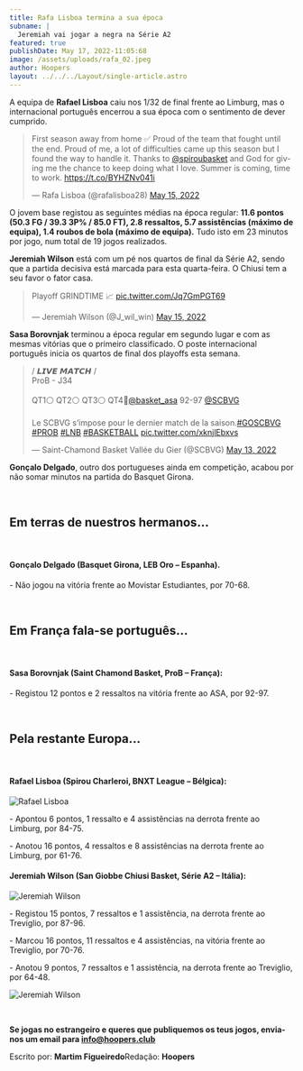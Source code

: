 ```yaml
---
title: Rafa Lisboa termina a sua época
subname: |
  Jeremiah vai jogar a negra na Série A2
featured: true
publishDate: May 17, 2022-11:05:68
image: /assets/uploads/rafa_02.jpeg
author: Hoopers
layout: ../../../Layout/single-article.astro
---
```

A equipa de **Rafael Lisboa** caiu nos 1/32 de final frente ao Limburg, mas o internacional português encerrou a sua época com o sentimento de dever cumprido.

<blockquote class="twitter-tweet"><p lang="en" dir="ltr">First season away from home ✅ Proud of the team that fought until the end. Proud of me, a lot of difficulties came up this season but I found the way to handle it. Thanks to <a href="https://twitter.com/spiroubasket?ref_src=twsrc%5Etfw">@spiroubasket</a> and God for giving me the chance to keep doing what I love. Summer is coming, time to work. <a href="https://t.co/BYHZNv041i">https://t.co/BYHZNv041i</a></p>&mdash; Rafa Lisboa (@rafalisboa28) <a href="https://twitter.com/rafalisboa28/status/1525869135670005760?ref_src=twsrc%5Etfw">May 15, 2022</a></blockquote>

O jovem base registou as seguintes médias na época regular: **11.6 pontos (50.3 FG / 39.3 3P% / 85.0 FT), 2.8 ressaltos, 5.7 assistências (máximo de equipa), 1.4 roubos de bola (máximo de equipa).** Tudo isto em 23 minutos por jogo, num total de 19 jogos realizados. 

**Jeremiah Wilson** está com um pé nos quartos de final da Série A2, sendo que a partida decisiva está marcada para esta quarta-feira. O Chiusi tem a seu favor o fator casa.

<blockquote class="twitter-tweet"><p lang="en" dir="ltr">Playoff GRINDTIME 📈 <a href="https://t.co/Jq7GmPGT69">pic.twitter.com/Jq7GmPGT69</a></p>&mdash; Jeremiah Wilson (@J_wil_win) <a href="https://twitter.com/J_wil_win/status/1525843796239470592?ref_src=twsrc%5Etfw">May 15, 2022</a></blockquote>

**Sasa Borovnjak** terminou a época regular em segundo lugar e com as mesmas vitórias que o primeiro classificado. O poste internacional português inicia os quartos de final dos playoffs esta semana.

<blockquote class="twitter-tweet"><p lang="fr" dir="ltr">/ 𝙇𝙄𝙑𝙀 𝙈𝘼𝙏𝘾𝙃 / <br>ProB - J34<br><br>QT1⚪️ QT2⚪️ QT3⚪️ QT4🔴<a href="https://twitter.com/basket_asa?ref_src=twsrc%5Etfw">@basket_asa</a> 92-97 <a href="https://twitter.com/SCBVG?ref_src=twsrc%5Etfw">@SCBVG</a> <br> <br>Le SCBVG s’impose pour le dernier match de la saison.<a href="https://twitter.com/hashtag/GOSCBVG?src=hash&amp;ref_src=twsrc%5Etfw">#GOSCBVG</a> <a href="https://twitter.com/hashtag/PROB?src=hash&amp;ref_src=twsrc%5Etfw">#PROB</a> <a href="https://twitter.com/hashtag/LNB?src=hash&amp;ref_src=twsrc%5Etfw">#LNB</a> <a href="https://twitter.com/hashtag/BASKETBALL?src=hash&amp;ref_src=twsrc%5Etfw">#BASKETBALL</a> <a href="https://t.co/xknjlEbxvs">pic.twitter.com/xknjlEbxvs</a></p>&mdash; Saint-Chamond Basket Vallée du Gier (@SCBVG) <a href="https://twitter.com/SCBVG/status/1525204123985055746?ref_src=twsrc%5Etfw">May 13, 2022</a></blockquote>

**Gonçalo Delgado**, outro dos portugueses ainda em competição, acabou por não somar minutos na partida do Basquet Girona.

</br>

## Em terras de nuestros hermanos…

</br>

#### Gonçalo Delgado (Basquet Girona, LEB Oro – Espanha).

\- Não jogou na vitória frente ao Movistar Estudiantes, por 70-68.

</br>

## Em França fala-se português…

</br>

#### Sasa Borovnjak (Saint Chamond Basket, ProB – França):

\- Registou 12 pontos e 2 ressaltos na vitória frente ao ASA, por 92-97.

</br>

## Pela restante Europa…

</br>

#### Rafael Lisboa (Spirou Charleroi, BNXT League – Bélgica):

![Rafael Lisboa](/assets/uploads/rafael_lisboa_março.jpeg "Rafael Lisboa")

\- Apontou 6 pontos, 1 ressalto e 4 assistências na derrota frente ao Limburg, por 84-75. 

\- Anotou 16 pontos, 4 ressaltos e 8 assistências na derrota frente ao Limburg, por 61-76.

#### Jeremiah Wilson (San Giobbe Chiusi Basket, Série A2 – Itália): 

![Jeremiah Wilson](/assets/uploads/jay_will_win.jpeg "Jeremiah Wilson")

\- Registou 15 pontos, 7 ressaltos e 1 assistência, na derrota frente ao Treviglio, por 87-96.

\- Marcou 16 pontos, 11 ressaltos e 4 assistências, na vitória frente ao Treviglio, por 70-76.

\- Anotou 9 pontos, 7 ressaltos e 1 assistência, na derrota frente ao Treviglio, por 64-48.

![Jeremiah Wilson](/assets/uploads/jay_março.jpeg "Jeremiah Wilson")

</br>

**Se jogas no estrangeiro e queres que publiquemos os teus jogos, envia-nos um email para info@hoopers.club**

Escrito por: **Martim Figueiredo**Redação: **Hoopers**

<script async src="https://platform.twitter.com/widgets.js" charset="utf-8"></script>